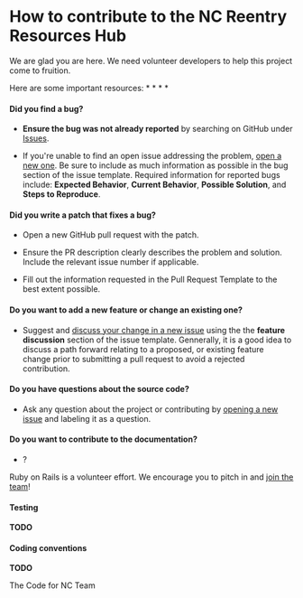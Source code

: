 # How to contribute to the NC Reentry Resources Hub

We are glad you are here. We need volunteer developers to help this project come to fruition.

Here are some important resources:
*
*
*
*

#### **Did you find a bug?**

* **Ensure the bug was not already reported** by searching on GitHub under [Issues](https://github.com/CodeForNC/reentry-resources-hub/issues).

* If you're unable to find an open issue addressing the problem, [open a new one](https://github.com/CodeForNC/reentry-resources-hub/issues/new). Be sure to include as much information as possible in the bug section of the issue template. Required information for reported bugs include: **Expected Behavior**, **Current Behavior**, **Possible Solution**, and **Steps to Reproduce**.

#### **Did you write a patch that fixes a bug?**

* Open a new GitHub pull request with the patch.

* Ensure the PR description clearly describes the problem and solution. Include the relevant issue number if applicable.

* Fill out the information requested in the Pull Request Template to the best extent possible.

#### **Do you want to add a new feature or change an existing one?**

* Suggest and [discuss your change in a new issue](https://github.com/CodeForNC/reentry-resources-hub/issues/new) using the the **feature discussion** section of the issue template. Gennerally, it is a good idea to discuss a path forward relating to a proposed, or existing feature change prior to submitting a pull request to avoid a rejected contribution.

#### **Do you have questions about the source code?**

* Ask any question about the project or contributing by [opening a new issue](https://github.com/CodeForNC/reentry-resources-hub/issues/new) and labeling it as a question.

#### **Do you want to contribute to the documentation?**

* ?

Ruby on Rails is a volunteer effort. We encourage you to pitch in and [join the team](http://contributors.rubyonrails.org)!

#### Testing

**TODO**

#### Coding conventions

**TODO**


The Code for NC Team
